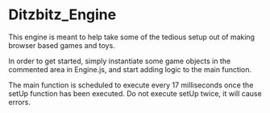 # Ditzbitz_Engine

This engine is meant to help take some of the tedious setup out of making browser based games and toys. 

In order to get started, simply instantiate some game objects in the commented area in Engine.js, and start adding logic to the main function.

The main function is scheduled to execute every 17 milliseconds once the setUp function has been executed. Do not execute setUp twice, it will cause errors. 

